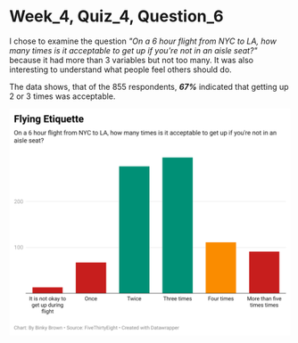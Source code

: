 # Week_4, Quiz_4, Question_6

I chose to examine the question *"On a 6 hour flight from NYC to LA, how many times is it acceptable to get up if you're not in an aisle seat?"* because it had more than 3 variables but not too many.  It was also interesting to understand what people feel others should do.  


The data shows, that of the 855 respondents, <strong><em>67%</em></strong> indicated that getting up 2 or 3 times was acceptable.

<p align="left">
<img src="o6Uxm-flying-etiquette.png"/"
</p>
